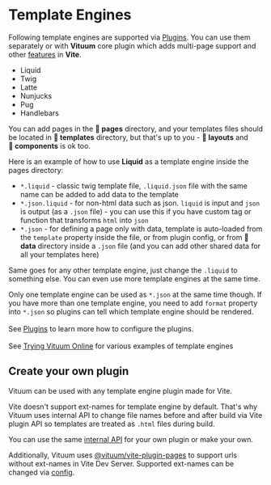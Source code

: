 # Template Engines

Following template engines are supported via [Plugins](/guide/plugins). You can use them separately or with **Vituum** core plugin which adds multi-page support and other [features](/guide/features) in **Vite**.

* Liquid
* Twig
* Latte
* Nunjucks
* Pug
* Handlebars

You can add pages in the **📁 pages** directory, and your templates files should be located in **📁&nbsp;templates** directory, but that's up to you - **📁&nbsp;layouts** and **📁&nbsp;components** is ok too.<br>

Here is an example of how to use **Liquid** as a template engine inside the pages directory:
* `*.liquid` - classic twig template file, `.liquid.json` file with the same name can be added to add data to the template
* `*.json.liquid` - for non-html data such as json. `liquid` is input and `json` is output (as a `.json` file) - you can use this if you have custom tag or function that transforms `html` into `json`
* `*.json` - for defining a page only with data, template is auto-loaded from the `template` property inside the file, or from plugin config, or from **📁 data** directory inside a `.json` file (and you can add other shared data for all your templates here)

Same goes for any other template engine, just change the `.liquid` to something else. You can even use more template engines at the same time.<br>

Only one template engine can be used as `*.json` at the same time though. If you have more than one template engine, you need to add `format` property into `*.json` so plugins can tell which template engine should be rendered.
<br><br>
See [Plugins](/plugins) to learn more how to configure the plugins.
<br><br>
See [Trying Vituum Online](/guide/#trying-vituum-online) for various examples of template engines

## Create your own plugin

Vituum can be used with any template engine plugin made for Vite. 

Vite doesn't support ext-names for template engine by default. That's why Vituum uses internal API to change file names before and after build via Vite plugin API so templates are treated as `.html` files during build.

You can use the same [internal API](https://github.com/vituum/vituum/blob/next/utils/build.js) for your own plugin or make your own.

Additionally, Vituum uses [@vituum/vite-plugin-pages](https://github.com/vituum/vituum/blob/next/src/plugins/pages.js) to support urls without ext-names in Vite Dev Server. Supported ext-names can be changed via [config](/config/main-options#templates-formats).
